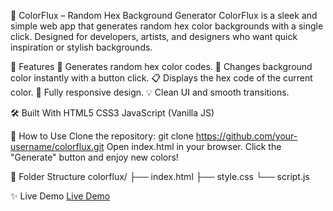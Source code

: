 🌈 ColorFlux – Random Hex Background Generator
ColorFlux is a sleek and simple web app that generates random hex color backgrounds with a single click. Designed for developers, artists, and designers who want quick inspiration or stylish backgrounds.

🚀 Features
    🎨 Generates random hex color codes.
    🔄 Changes background color instantly with a button click.
    📋 Displays the hex code of the current color.
    📱 Fully responsive design.
    💡 Clean UI and smooth transitions.

🛠️ Built With
    HTML5
    CSS3
    JavaScript (Vanilla JS)

🔧 How to Use
    Clone the repository:
    git clone https://github.com/your-username/colorflux.git
    Open index.html in your browser.
    Click the "Generate" button and enjoy new colors!

📁 Folder Structure
colorflux/
├── index.html
├── style.css
└── script.js

✨ Live Demo
[Live Demo](https://colorflex.netlify.app/)